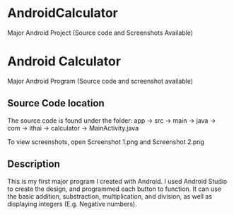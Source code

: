 # AndroidCalculator
Major Android Project (Source code and Screenshots Available)

Android Calculator
===================

Major Android Program (Source code and screenshot available)

Source Code location
----------------------------------
The source code is found under the folder: app -> src -> main -> java -> com -> ithai -> calculator -> MainActivity.java

To view screenshots, open Screenshot 1.png and Screenshot 2.png

Description
------------
This is my first major program I created with Android. I used Android Studio to create the design, and programmed
each button to function. It can use the basic addition, substraction, multiplication, and division, as well as
displaying integers (E.g. Negative numbers).
